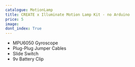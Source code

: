 ```yaml
---
catalogue: MotionLamp
title: CREATE x Illuminate Motion Lamp Kit - no Arduino
price: 5
image:
dont_index: True
---
```


* MPU6050 Gyroscope
* Plug-Plug Jumper Cables
* Slide Switch
* 9v Battery Clip

